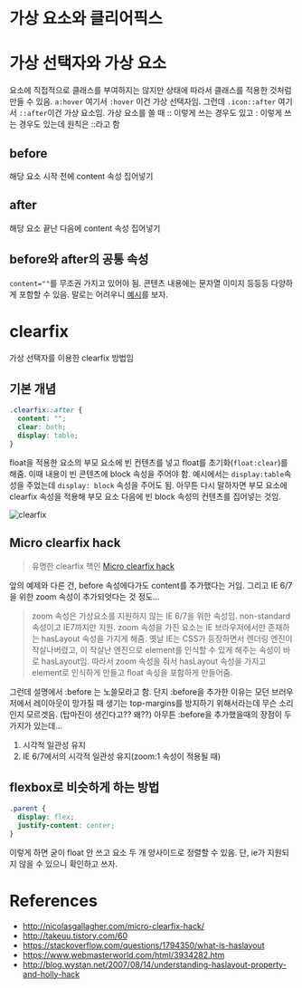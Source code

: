 가상 요소와 클리어픽스
===

# 가상 선택자와 가상 요소
요소에 직접적으로 클래스를 부여하지는 않지만 상태에 따라서 클래스를 적용한 것처럼 만들 수 있음. `a:hover` 여기서 `:hover` 이건 가상 선택자임. 그런데 `.icon::after` 여기서 `::after`이건 가상 요소임. 가상 요소를 쓸 때 :: 이렇게 쓰는 경우도 있고 : 이렇게 쓰는 경우도 있는데 원칙은 ::라고 함

## before
해당 요소 시작 전에 content 속성 집어넣기

## after
해당 요소 끝난 다음에 content 속성 집어넣기

## before와 after의 공통 속성
`content=""`를 무조권 가지고 있어야 됨. 콘텐츠 내용에는 문자열 이미지 등등등 다양하게 포함할 수 있음. 말로는 어려우니 [예시](https://www.w3schools.com/cssref/tryit.asp?filename=trycss_content)를 보자.


# clearfix
가상 선택자를 이용한 clearfix 방법임

## 기본 개념

```css
.clearfix::after {
  content: "";
  clear: both;
  display: table;
}
```

float을 적용한 요소의 부모 요소에 빈 컨텐츠를 넣고 float를 초기화(`float:clear`)를 해줌. 이때 내용이 빈 콘텐츠에 block 속성을 주어야 함. 예시에서는 `display:table`속성을 주었는데 `display: block` 속성을 주어도 됨. 아무튼 다시 말하자면 부모 요소에 clearfix 속성을 적용해 부모 요소 다음에 빈 block 속성의 컨텐츠를 집어넣는 것임.

![clearfix](https://i.imgur.com/aOAWSIy.png)

## Micro clearfix hack
> 유명한 clearfix 핵인 [Micro clearfix hack](http://nicolasgallagher.com/micro-clearfix-hack/demo/)

앞의 예제와 다른 건, before 속성에다가도 content를 추가했다는 거임. 그리고 IE 6/7을 위한 zoom 속성이 추가되엇다는 것 정도... 

> zoom 속성은 가상요소를 지원하지 않는 IE 6/7을 위한 속성임. non-standard 속성이고 IE7까지만 지원. zoom 속성을 가진 요소는 IE 브라우저에서만 존재하는 hasLayout 속성을 가지게 해줌. 옛날 IE는 CSS가 등장하면서 렌더링 엔진이 작살나버렸고, 이 작살난 엔진으로 element를 인식할 수 있게 해주는 속성이 바로 hasLayout임. 따라서 zoom 속성을 줘서 hasLayout 속성을 가지고 element로 인식하게 만들고 float 속성을 포함하게 만들어줌.

그런데 설명에서 :before 는 노쓸모라고 함. 단지 :before을 추가한 이유는 모던 브러우저에서 레이아웃이 망가질 때 생기는 top-margins를 방지하기 위해서라는데 무슨 소리인지 모르겟음. (탑마진이 생긴다고?? 왜??) 아무튼 :before을 추가했을때의 장점이 두 가지가 있는데...

1. 시각적 일관성 유지
2. IE 6/7에서의 시각적 일관성 유지(zoom:1 속성이 적용될 때)

## flexbox로 비슷하게 하는 방법
```css
.parent {
  display: flex;
  justify-content: center;
}
```
이렇게 하면 굳이 float 안 쓰고 요소 두 개 양사이드로 정렬할 수 있음. 단, ie가 지원되지 않을 수 있으니 확인하고 쓰자.

# References
* http://nicolasgallagher.com/micro-clearfix-hack/
* http://takeuu.tistory.com/60
* https://stackoverflow.com/questions/1794350/what-is-haslayout
* https://www.webmasterworld.com/html/3934282.htm
* http://blog.wystan.net/2007/08/14/understanding-haslayout-property-and-holly-hack